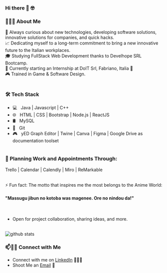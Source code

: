 ### Hi there 👋 🤓

<h3> 👨🏻‍💻 About Me </h3>

🤔 Always curious about new technologies, developing software solutions, innovative solutions for companies, and quick hacks.<br/>
📈 Dedicating myself to a long-term commitment to bring a new innovative future to the Italian workplaces.<br/>
🎓 Studying FullStack Web Development thanks to Develhope SRL Bootcamp.<br/>
🌱 Currently starting an Internship at DoIT Srl, Fabriano, Italia 💙<br/>
🎮 Trained in Game & Software Design.
<br/><br/>

<h3>🛠 Tech Stack</h3>

- 💻 &nbsp; Java | Javascript | C++
- 🌐 &nbsp; HTML | CSS | Bootstrap | Node.js | ReactJS 
- 🛢 &nbsp; MySQL
- 🔧 &nbsp; Git
- 🎮 &nbsp; yED Graph Editor | Twine | Canva | Figma | Google Drive as documentation toolset
<br/><br/>

<h3>📆 Planning Work and Appointments Through:</h3>

Trello | Calendar | Calendly | Miro | ReMarkable
<br/><br/>

⚡ Fun fact: The motto that inspires me the most belongs to the Anime World:
    <h4> "Massugu jibun no kotoba was magenee. Ore no nindou da!" </h4>
<br/>
    
- Open for project collaboration, sharing ideas, and more.
<br/><br/>

![github stats](https://github-readme-stats.vercel.app/api?username=SkelGames95&show_icons=true)

### 📫🤝🏻 Connect with Me

 - Connect with me on [LinkedIn](https://www.linkedin.com/in/pm13365sk/) 👨🏻‍💻
 - Shoot Me an [Email](mailto:polentamarco.dev@gmail.com) 💌
